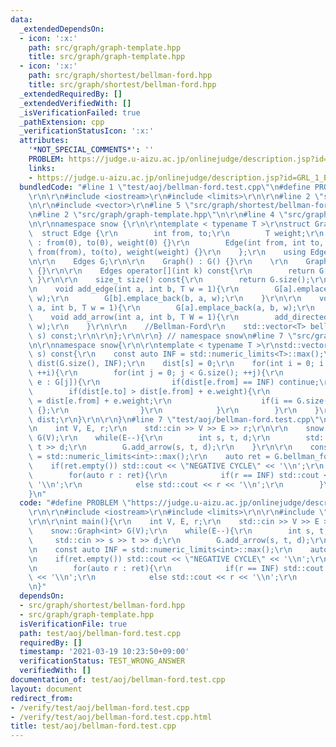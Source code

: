 ```yaml
---
data:
  _extendedDependsOn:
  - icon: ':x:'
    path: src/graph/graph-template.hpp
    title: src/graph/graph-template.hpp
  - icon: ':x:'
    path: src/graph/shortest/bellman-ford.hpp
    title: src/graph/shortest/bellman-ford.hpp
  _extendedRequiredBy: []
  _extendedVerifiedWith: []
  _isVerificationFailed: true
  _pathExtension: cpp
  _verificationStatusIcon: ':x:'
  attributes:
    '*NOT_SPECIAL_COMMENTS*': ''
    PROBLEM: https://judge.u-aizu.ac.jp/onlinejudge/description.jsp?id=GRL_1_B
    links:
    - https://judge.u-aizu.ac.jp/onlinejudge/description.jsp?id=GRL_1_B
  bundledCode: "#line 1 \"test/aoj/bellman-ford.test.cpp\"\n#define PROBLEM \"https://judge.u-aizu.ac.jp/onlinejudge/description.jsp?id=GRL_1_B\"\
    \r\n\r\n#include <iostream>\r\n#include <limits>\r\n\r\n#line 2 \"src/graph/shortest/bellman-ford.hpp\"\
    \n\r\n#include <vector>\r\n#line 5 \"src/graph/shortest/bellman-ford.hpp\"\n\r\
    \n#line 2 \"src/graph/graph-template.hpp\"\n\r\n#line 4 \"src/graph/graph-template.hpp\"\
    \n\r\nnamespace snow {\r\n\r\ntemplate < typename T >\r\nstruct Graph {\r\n  \
    \  struct Edge {\r\n        int from, to;\r\n        T weight;\r\n        Edge()\
    \ : from(0), to(0), weight(0) {}\r\n        Edge(int from, int to, T weight) :\
    \ from(from), to(to), weight(weight) {}\r\n    };\r\n    using Edges = std::vector<Edge>;\r\
    \n\r\n    Edges G;\r\n\r\n    Graph() : G() {}\r\n    \r\n    Graph(int n) : G(n)\
    \ {}\r\n\r\n    Edges operator[](int k) const{\r\n        return G[k];\r\n   \
    \ }\r\n\r\n    size_t size() const{\r\n        return G.size();\r\n    }\r\n\r\
    \n    void add_edge(int a, int b, T w = 1){\r\n        G[a].emplace_back(a, b,\
    \ w);\r\n        G[b].emplace_back(b, a, w);\r\n    }\r\n\r\n    void add_directed_edge(int\
    \ a, int b, T w = 1){\r\n        G[a].emplace_back(a, b, w);\r\n    }\r\n\r\n\
    \    void add_arrow(int a, int b, T W = 1){\r\n        add_directed_edge(a, b,\
    \ w);\r\n    }\r\n\r\n    //Bellman-Ford\r\n    std::vector<T> bellman_ford(int\
    \ s) const;\r\n\r\n};\r\n\r\n} // namespace snow\n#line 7 \"src/graph/shortest/bellman-ford.hpp\"\
    \n\r\nnamespace snow{\r\n\r\ntemplate < typename T >\r\nstd::vector<T> Graph<T>::bellman_ford(int\
    \ s) const{\r\n    const auto INF = std::numeric_limits<T>::max();\r\n    std::vector<T>\
    \ dist(G.size(), INF);\r\n    dist[s] = 0;\r\n    for(int i = 0; i < G.size();\
    \ ++i){\r\n        for(int j = 0; j < G.size(); ++j){\r\n            for(auto&\
    \ e : G[j]){\r\n                if(dist[e.from] == INF) continue;\r\n        \
    \        if(dist[e.to] > dist[e.from] + e.weight){\r\n                    dist[e.to]\
    \ = dist[e.from] + e.weight;\r\n                    if(i == G.size() - 1) return\
    \ {};\r\n                }\r\n            }\r\n        }\r\n    }\r\n    return\
    \ dist;\r\n}\r\n\r\n}\n#line 7 \"test/aoj/bellman-ford.test.cpp\"\n\r\nint main(){\r\
    \n    int V, E, r;\r\n    std::cin >> V >> E >> r;\r\n\r\n    snow::Graph<int>\
    \ G(V);\r\n    while(E--){\r\n        int s, t, d;\r\n        std::cin >> s >>\
    \ t >> d;\r\n        G.add_arrow(s, t, d);\r\n    }\r\n\r\n    const auto INF\
    \ = std::numeric_limits<int>::max();\r\n    auto ret = G.bellman_ford(r);\r\n\
    \    if(ret.empty()) std::cout << \"NEGATIVE CYCLE\" << '\\n';\r\n    else{\r\n\
    \        for(auto r : ret){\r\n            if(r == INF) std::cout << \"INF\" <<\
    \ '\\n';\r\n            else std::cout << r << '\\n';\r\n        }\r\n    }\r\n\
    }\n"
  code: "#define PROBLEM \"https://judge.u-aizu.ac.jp/onlinejudge/description.jsp?id=GRL_1_B\"\
    \r\n\r\n#include <iostream>\r\n#include <limits>\r\n\r\n#include \"src/graph/shortest/bellman-ford.hpp\"\
    \r\n\r\nint main(){\r\n    int V, E, r;\r\n    std::cin >> V >> E >> r;\r\n\r\n\
    \    snow::Graph<int> G(V);\r\n    while(E--){\r\n        int s, t, d;\r\n   \
    \     std::cin >> s >> t >> d;\r\n        G.add_arrow(s, t, d);\r\n    }\r\n\r\
    \n    const auto INF = std::numeric_limits<int>::max();\r\n    auto ret = G.bellman_ford(r);\r\
    \n    if(ret.empty()) std::cout << \"NEGATIVE CYCLE\" << '\\n';\r\n    else{\r\
    \n        for(auto r : ret){\r\n            if(r == INF) std::cout << \"INF\"\
    \ << '\\n';\r\n            else std::cout << r << '\\n';\r\n        }\r\n    }\r\
    \n}"
  dependsOn:
  - src/graph/shortest/bellman-ford.hpp
  - src/graph/graph-template.hpp
  isVerificationFile: true
  path: test/aoj/bellman-ford.test.cpp
  requiredBy: []
  timestamp: '2021-03-19 10:23:50+09:00'
  verificationStatus: TEST_WRONG_ANSWER
  verifiedWith: []
documentation_of: test/aoj/bellman-ford.test.cpp
layout: document
redirect_from:
- /verify/test/aoj/bellman-ford.test.cpp
- /verify/test/aoj/bellman-ford.test.cpp.html
title: test/aoj/bellman-ford.test.cpp
---
```

